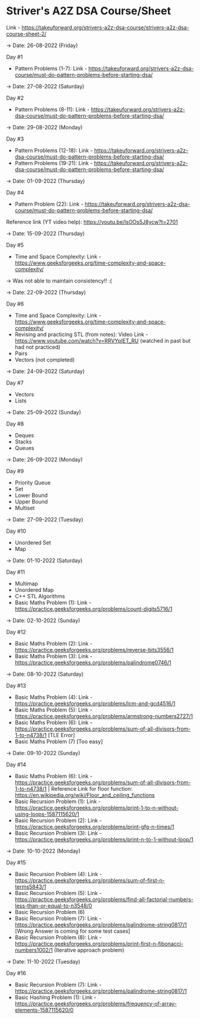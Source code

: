 # Striver's A2Z DSA Course/Sheet

Link - https://takeuforward.org/strivers-a2z-dsa-course/strivers-a2z-dsa-course-sheet-2/


-> Date: 26-08-2022 (Friday)

Day #1

- Pattern Problems (1-7): Link - https://takeuforward.org/strivers-a2z-dsa-course/must-do-pattern-problems-before-starting-dsa/

-> Date: 27-08-2022 (Saturday)

Day #2

- Pattern Problems (8-11): Link - https://takeuforward.org/strivers-a2z-dsa-course/must-do-pattern-problems-before-starting-dsa/

-> Date: 29-08-2022 (Monday)

Day #3

- Pattern Problems (12-18): Link - https://takeuforward.org/strivers-a2z-dsa-course/must-do-pattern-problems-before-starting-dsa/
- Pattern Problems (19-21): Link - https://takeuforward.org/strivers-a2z-dsa-course/must-do-pattern-problems-before-starting-dsa/

-> Date: 01-09-2022 (Thursday)

Day #4

- Pattern Problem (22): Link - https://takeuforward.org/strivers-a2z-dsa-course/must-do-pattern-problems-before-starting-dsa/

Reference link (YT video help): https://youtu.be/lsOOs5J8ycw?t=2701

-> Date: 15-09-2022 (Thursday)

Day #5

- Time and Space Complexity: Link - https://www.geeksforgeeks.org/time-complexity-and-space-complexity/

-> Was not able to maintain consistency!! :(

-> Date: 22-09-2022 (Thursday)

Day #6

- Time and Space Complexity: Link - https://www.geeksforgeeks.org/time-complexity-and-space-complexity/
- Revising and practicing STL (from notes): Video Link - https://www.youtube.com/watch?v=RRVYpIET_RU (watched in past but had not practiced)
- Pairs
- Vectors (not completed)

-> Date: 24-09-2022 (Saturday)

Day #7

- Vectors
- Lists

-> Date: 25-09-2022 (Sunday)

Day #8

- Deques
- Stacks
- Queues

-> Date: 26-09-2022 (Monday)

Day #9

- Priority Queue
- Set
- Lower Bound
- Upper Bound
- Multiset

-> Date: 27-09-2022 (Tuesday)

Day #10

- Unordered Set
- Map

-> Date: 01-10-2022 (Saturday)

Day #11

- Multimap
- Unordered Map
- C++ STL Algorithms
- Basic Maths Problem (1): Link - https://practice.geeksforgeeks.org/problems/count-digits5716/1

-> Date: 02-10-2022 (Sunday)

Day #12

- Basic Maths Problem (2): Link - https://practice.geeksforgeeks.org/problems/reverse-bits3556/1
- Basic Maths Problem (3): Link - https://practice.geeksforgeeks.org/problems/palindrome0746/1

-> Date: 08-10-2022 (Saturday)

Day #13

- Basic Maths Problem (4): Link - https://practice.geeksforgeeks.org/problems/lcm-and-gcd4516/1
- Basic Maths Problem (5): Link - https://practice.geeksforgeeks.org/problems/armstrong-numbers2727/1
- Basic Maths Problem (6): Link - https://practice.geeksforgeeks.org/problems/sum-of-all-divisors-from-1-to-n4738/1 [TLE Error]
- Basic Maths Problem (7) [Too easy]

-> Date: 09-10-2022 (Sunday)

Day #14

- Basic Maths Problem (6): Link - https://practice.geeksforgeeks.org/problems/sum-of-all-divisors-from-1-to-n4738/1 | Reference Link for floor function: https://en.wikipedia.org/wiki/Floor_and_ceiling_functions
- Basic Recursion Problem (1): Link - https://practice.geeksforgeeks.org/problems/print-1-to-n-without-using-loops-1587115620/1
- Basic Recursion Problem (2): Link - https://practice.geeksforgeeks.org/problems/print-gfg-n-times/1
- Basic Recursion Problem (3): Link - https://practice.geeksforgeeks.org/problems/print-n-to-1-without-loop/1

-> Date: 10-10-2022 (Monday)

Day #15

- Basic Recursion Problem (4): Link - https://practice.geeksforgeeks.org/problems/sum-of-first-n-terms5843/1
- Basic Recursion Problem (5): Link - https://practice.geeksforgeeks.org/problems/find-all-factorial-numbers-less-than-or-equal-to-n3548/0
- Basic Recursion Problem (6)
- Basic Recursion Problem (7): Link - https://practice.geeksforgeeks.org/problems/palindrome-string0817/1 [Wrong Answer is coming for some test cases]
- Basic Recursion Problem (8): Link - https://practice.geeksforgeeks.org/problems/print-first-n-fibonacci-numbers1002/1 (Iterative approach problem)

-> Date: 11-10-2022 (Tuesday)

Day #16

- Basic Recursion Problem (7): Link - https://practice.geeksforgeeks.org/problems/palindrome-string0817/1
- Basic Hashing Problem (1): Link - https://practice.geeksforgeeks.org/problems/frequency-of-array-elements-1587115620/0

